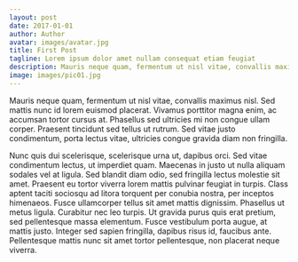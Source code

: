 ```yaml
---
layout: post
date: 2017-01-01
author: Author
avatar: images/avatar.jpg
title: First Post
tagline: Lorem ipsum dolor amet nullam consequat etiam feugiat
description: Mauris neque quam, fermentum ut nisl vitae, convallis maximus nisl. Sed mattis nunc id lorem euismod placerat. Continue reading...
image: images/pic01.jpg
---
```

Mauris neque quam, fermentum ut nisl vitae, convallis maximus nisl. Sed mattis nunc id lorem euismod placerat. Vivamus porttitor magna enim, ac accumsan tortor cursus at. Phasellus sed ultricies mi non congue ullam corper. Praesent tincidunt sed tellus ut rutrum. Sed vitae justo condimentum, porta lectus vitae, ultricies congue gravida diam non fringilla.

Nunc quis dui scelerisque, scelerisque urna ut, dapibus orci. Sed vitae condimentum lectus, ut imperdiet quam. Maecenas in justo ut nulla aliquam sodales vel at ligula. Sed blandit diam odio, sed fringilla lectus molestie sit amet. Praesent eu tortor viverra lorem mattis pulvinar feugiat in turpis. Class aptent taciti sociosqu ad litora torquent per conubia nostra, per inceptos himenaeos. Fusce ullamcorper tellus sit amet mattis dignissim. Phasellus ut metus ligula. Curabitur nec leo turpis. Ut gravida purus quis erat pretium, sed pellentesque massa elementum. Fusce vestibulum porta augue, at mattis justo. Integer sed sapien fringilla, dapibus risus id, faucibus ante. Pellentesque mattis nunc sit amet tortor pellentesque, non placerat neque viverra.